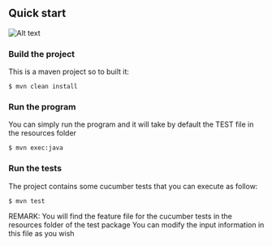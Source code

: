 ## Quick start

![Alt text](https://s-media-cache-ak0.pinimg.com/236x/af/ea/1d/afea1d4b9541696576638b7dbf47c45a.jpg)

### Build the project

This is a maven project so to built it:
```
$ mvn clean install
```
### Run the program

You can simply run the program and it will take by default the TEST file in the resources folder

```
$ mvn exec:java
```

### Run the tests

The project contains some cucumber tests that you can execute as follow:

```
$ mvn test
```

REMARK: You will find the feature file for the cucumber tests in the resources folder of the test package
        You can modify the input information in this file as you wish
